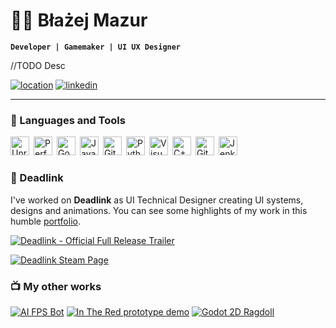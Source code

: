 # 🐱‍👓 Błażej Mazur

**`Developer | Gamemaker | UI UX Designer`**

//TODO Desc

   <p align="left">
     <a href="https://g.co/kgs/8Q9Ty2o">
         <img alt="location" title="location" src="https://custom-icon-badges.demolab.com/badge/Katowice-PL-red?style=for-the-badge&logo=location&logoColor=white"/></a>
      <a href="https://www.linkedin.com/in/blazej-mazur/">
         <img alt="linkedin" title="my profile" src="https://custom-icon-badges.demolab.com/badge/LinkedIn-236ad3?style=for-the-badge&logo=linkedin-brands-solid&logoColor=white"></a>
     <!---
      <a href="https://github.com/bgmazur?tab=followers">
         <img alt="followers" title="Follow me on Github" src="https://custom-icon-badges.demolab.com/github/followers/bgmazur?color=55960c&style=for-the-badge&labelColor=488207&label=Follow&logoColor=white"/></a>
       --->
   </p>

---
   
### 🧰 Languages and Tools

<img align="left" title="Unreal Engine" alt="Unreal Engine" width="30px" style="padding-right:4px;" src="https://cdn.jsdelivr.net/gh/devicons/devicon@latest/icons/unrealengine/unrealengine-original.svg"/>
<img align="left" title="Perforce Helix Core" alt="Perforce Helix Core" width="30px" style="padding-right:4px;" src="https://plugins.jetbrains.com/files/69/568886/icon/pluginIcon.svg"/>
<img align="left" title="Godot" alt="Godot" width="30px" style="padding-right:4px;" src="https://cdn.jsdelivr.net/gh/devicons/devicon@latest/icons/godot/godot-original.svg"/>
<img align="left" title="Java" alt="Java" width="30px" style="padding-right:4px;" src="https://cdn.jsdelivr.net/gh/devicons/devicon@latest/icons/java/java-original-wordmark.svg"/>
<img align="left" title="Git" alt="Git" width="30px" style="padding-right:4px;" src="https://cdn.jsdelivr.net/gh/devicons/devicon/icons/git/git-original.svg" />
<img align="left" title="Python" alt="Python" width="30px" style="padding-right:4px;" src="https://cdn.jsdelivr.net/gh/devicons/devicon@latest/icons/python/python-original.svg" />
<img align="left" title="Visual Studio" alt="Visual Studio" width="30px" style="padding-right:4px;" src="https://cdn.jsdelivr.net/gh/devicons/devicon@latest/icons/visualstudio/visualstudio-original.svg"/>
<img align="left" title="C++" alt="C++" width="30px" style="padding-right:4px;" src="https://cdn.jsdelivr.net/gh/devicons/devicon@latest/icons/cplusplus/cplusplus-original.svg" />
<img align="left" title="GitHub" alt="GitHub" width="30px" style="padding-right:4px;" src="https://cdn.jsdelivr.net/gh/devicons/devicon/icons/github/github-original.svg" />
<img align="left" title="Jenkins" alt="Jenkins" width="30px" style="padding-right:4px;" src="https://cdn.jsdelivr.net/gh/devicons/devicon@latest/icons/jenkins/jenkins-original.svg"/>
<br />

#

### 🦾 Deadlink
I've worked on **Deadlink** as UI Technical Designer creating UI systems, designs and animations. You can see some highlights of my work in this humble <a href="https://drive.google.com/drive/folders/1OWeEYZfnSVDb-tVasVw3lunKfkV-UQHK?usp=drive_link">portfolio</a>.

[![Deadlink - Official Full Release Trailer](https://ytcards.demolab.com/?id=DRBf9RD9Yjk&t=1s=Deadlink+-+Official+Full+Release+Trailer&lang=en&timestamp=1691100000&background_color=%230d1117&title_color=%23ffffff&stats_color=%23dedede&max_title_lines=1&width=250&border_radius=5&duration=102 "Deadlink - Official Full Release Trailer")](https://youtu.be/DRBf9RD9Yjk?si=n-RYUD_ZSKF4yUmT)

<a href="https://store.steampowered.com/app/1676130/Deadlink/">
<img alt="Deadlink Steam Page" title="Steam page" src="https://custom-icon-badges.demolab.com/badge/Get on Steam-2a475e?style=for-the-badge&logo=steam-seeklogo&logoColor=white"></a>


### 📺 My other works
[![AI FPS Bot](https://ytcards.demolab.com/?id=_nHJqRANQbI&title=AI+FPS+Bot&lang=en&timestamp=1671577200&background_color=%230d1117&title_color=%23ffffff&stats_color=%23dedede&max_title_lines=1&width=250&border_radius=5&duration=62 "AI FPS Bot")](https://youtu.be/_nHJqRANQbI?si=VtJsx143arrusI9U)
[![In The Red prototype demo](https://ytcards.demolab.com/?id=lnIxMo0C9Wc&title=In+The+Red+prototype+demo&lang=en&timestamp=1671577200&background_color=%230d1117&title_color=%23ffffff&stats_color=%23dedede&max_title_lines=1&width=250&border_radius=5&duration=201 "In The Red")](https://www.youtube.com/watch?v=lnIxMo0C9Wc)
[![Godot 2D Ragdoll](https://ytcards.demolab.com/?id=fGaJnliCNoI&title=Godot+2D+Ragdoll&lang=en&timestamp=1671577200&background_color=%230d1117&title_color=%23ffffff&stats_color=%23dedede&max_title_lines=1&width=250&border_radius=5&duration=114 "Godot 2D Ragdoll")](https://youtu.be/fGaJnliCNoI)

